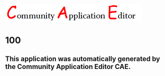 ![CAE](https://github.com/CAETESTRWTH/CAE-Deployment-Temp/blob/master/img/logo.png)  

100
===================


This application was automatically generated by the Community Application Editor CAE.  
---------------
